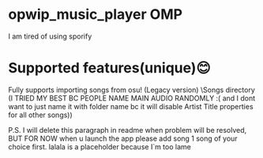 # opwip_music_player OMP

I am tired of using sporify

# Supported features(unique)😊

Fully supports importing songs from osu! (Legacy version) \Songs directory (I TRIED MY BEST BC PEOPLE NAME MAIN AUDIO RANDOMLY :( and I dont want to just name it with folder name bc it will disable Artist Title properties for all other songs))

P.S.
I will delete this paragraph in readme when problem will be resolved, BUT FOR NOW when u launch the app please add song 1 song of your choice first. lalala is a placeholder because I`m too lame
